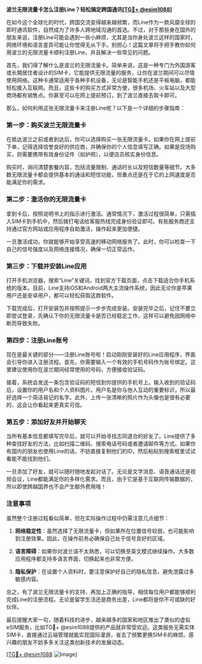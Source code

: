 **波兰无限流量卡怎么注册Line？轻松搞定跨国通讯[[TG💪+ @esim1088](https://t.me/s/esim1088)]**

在如今这个全球化的时代，跨国交流变得越来越频繁，而Line作为一款风靡全球的即时通讯软件，自然成为了许多人跨地域沟通的首选。不过，对于那些身在国外的朋友来说，注册Line可能会遇到一些小麻烦，尤其是当你身处波兰这样的国家时，网络环境和语言差异可能让你觉得无从下手。别担心！这篇文章将手把手教你如何用波兰的无限流量卡顺利注册Line，并且解决一些常见的问题。

首先，我们得了解什么是波兰的无限流量卡。简单来说，这是一种专门为外国游客或长期居住者设计的SIM卡，它能提供无限流量的服务，让你在波兰期间可以尽情使用网络。这种卡通常适用于各种手机设备，无论是智能手机还是平板电脑，都能轻松接入互联网。而且，这些卡的购买方式非常方便，很多机场、火车站以及大型商场都有销售点。你甚至可以在网上提前预订，到了波兰直接去取卡即可。

那么，如何利用这张无限流量卡来注册Line呢？以下是一个详细的步骤指南：

### 第一步：购买波兰无限流量卡

在抵达波兰之前或者到达后，你可以选择购买一张无限流量卡。如果你在网上提前下单，记得选择信誉良好的供应商，并确保你的个人信息填写正确。如果是现场购买，则需要携带有效身份证件（如护照），以便店员核实身份信息。

购买时，询问清楚套餐内容，包括流量限制、通话时长以及短信数量等细节。大多数无限流量卡都会提供基本的通话和短信功能，但重点还是在于它的上网速度是否能满足你的需求。

### 第二步：激活你的无限流量卡

拿到卡后，按照说明书上的指示进行激活。通常情况下，激活过程很简单，只需插入SIM卡到手机中，然后拨打电话给客服热线完成身份验证即可。有些服务商还支持通过官方网站或应用程序自助激活，操作起来更加便捷。

一旦激活成功，你就能够开始享受高速的移动网络服务了。此时，你可以检查一下自己的信号强度以及网络连接情况，确保一切正常运作。

### 第三步：下载并安装Line应用

打开手机浏览器，搜索“Line”关键词，找到官方下载页面，点击下载适合你手机系统的版本。目前，Line支持iOS和Android两大主流操作系统，因此无论你是苹果用户还是安卓用户，都可以轻松获取这款软件。

下载完成后，打开安装包并按照提示一步步完成安装。安装完毕之后，记住不要立即尝试登录，先确认下你的无限流量卡是否已经稳定工作，这样可以避免因网络中断而导致失败。

### 第四步：注册Line账号

现在是最关键的部分——注册Line账号啦！启动刚刚安装好的Line应用程序，界面会引导你进入注册流程。首先，你需要输入一个有效的手机号码作为账号绑定。这里建议使用你在波兰期间经常使用的号码，方便接收验证码。

接着，系统会发送一条包含验证码的短信到你提供的手机号上。输入收到的验证码后，设置你的用户名和个人资料图片。用户名是你与他人互动的重要标识，所以最好选择一个简洁易记的名字。此外，上传一张清晰的照片作为头像也是很有必要的，这会让你看起来更真实可信。

### 第五步：添加好友并开始聊天

当所有基本信息都填写完毕后，就可以开始寻找志同道合的好友了。Line提供了多种查找好友的方法，比如扫描二维码、搜索电话号码或者邀请邮件等方式。如果你有国内的朋友也使用Line的话，不妨直接复制他们的ID，然后粘贴到搜索框里试试看能不能找到他们。

一旦添加了好友，就可以随时随地发起对话了。无论是文字消息、语音通话还是视频会议，Line都能满足你的多样化需求。而且，由于它是基于互联网传输数据的，所以即使跨越国界也不会产生额外费用哦！

### 注意事项

虽然整个注册过程看似简单，但在实际操作过程中仍需注意几点细节：

1. **网络稳定性**：虽然选择了无限流量卡，但如果所在位置信号较弱，也可能影响到注册效果。因此，在操作前务必确保自己处于信号良好的区域。
   
2. **语言障碍**：如果你对波兰语不太熟悉，可以切换至英文模式继续操作。大多数应用程序都支持多语言界面，切换起来也非常方便。
   
3. **隐私保护**：在设置个人资料时，要注意保护好自己的隐私信息，避免泄露过多敏感内容。

总之，有了波兰无限流量卡的支持，再加上正确的指导，相信每位用户都能够顺利完成Line的注册流程。无论是留学生活还是商务出差，Line都将是你不可或缺的好伙伴。

最后提醒大家一句，随着科技的进步，越来越多的国家和地区推出了类似的虚拟eSIM服务，比如TG💪+ @esim1088提供的产品就非常受欢迎。这类服务无需实体SIM卡，直接通过云端管理就能实现国际漫游，省去了频繁更换SIM卡的麻烦。感兴趣的朋友不妨多多关注这类创新技术的发展动态。

[[TG💪+ @esim1088](https://t.me/s/esim1088) ![Image](https://i.postimg.cc/4NQfJmqS/Snipaste-2025-05-13-00-14-12.png)]